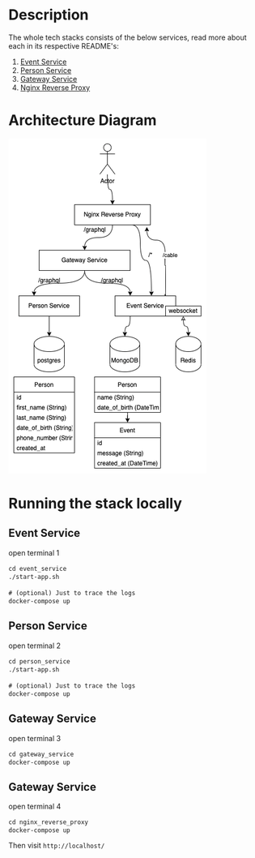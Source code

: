 # Description

The whole tech stacks consists of the below services, read more about each in its respective README's:

1. [Event Service](event_service/README.md)
2. [Person Service](person_service/README.md)
3. [Gateway Service](gateway_service/README.md)
4. [Nginx Reverse Proxy](nginx_reverse_proxy/README.md)


# Architecture Diagram

![alt text](architecture-diagram.png "Architecture Diagram")


# Running the stack locally

## Event Service

open terminal 1
```
cd event_service
./start-app.sh

# (optional) Just to trace the logs
docker-compose up
```

## Person Service

open terminal 2
```
cd person_service
./start-app.sh

# (optional) Just to trace the logs
docker-compose up
```

## Gateway Service

open terminal 3
```
cd gateway_service
docker-compose up
```

## Gateway Service

open terminal 4
```
cd nginx_reverse_proxy
docker-compose up
```

Then visit `http://localhost/`